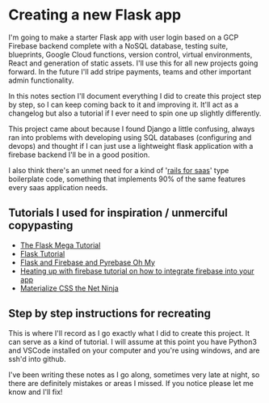 # Creating a new Flask app
I'm going to make a starter Flask app with user login based on a GCP Firebase backend complete with a NoSQL database, testing suite, blueprints, Google Cloud functions, version control, virtual environments, React and generation of static assets. I'll use this for all new projects going forward. In the future I'll add stripe payments, teams and other important admin functionality.

In this notes section I'll document everything I did to create this project step by step, so I can keep coming back to it and improving it. It'll act as a changelog but also a tutorial if I ever need to spin one up slightly differently.

This project came about because I found Django a little confusing, always ran into problems with developing using SQL databases (configuring and devops) and thought if I can just use a lightweight flask application with a firebase backend I'll be in a good position. 

I also think there's an unmet need for a kind of '[rails for saas](https://www.indiehackers.com/post/ror-saas-boilerplate-app-market-need-fb7af3d8db)' type boilerplate code, something that implements 90% of the same features every saas application needs. 

## Tutorials I used for inspiration / unmerciful copypasting
- [The Flask Mega Tutorial](https://blog.miguelgrinberg.com/post/the-flask-mega-tutorial-part-i-hello-world)
- [Flask Tutorial](https://flask.palletsprojects.com/en/1.1.x/tutorial/)
- [Flask and Firebase and Pyrebase Oh My](https://blog.upperlinecode.com/flask-and-firebase-and-pyrebase-oh-my-f30548d68ea9)
- [Heating up with firebase tutorial on how to integrate firebase into your app](https://blog.devcolor.org/heating-up-with-firebase-tutorial-on-how-to-integrate-firebase-into-your-app-6ce97440175d)
- [Materialize CSS the Net Ninja](https://www.youtube.com/watch?v=gCZ3y6mQpW0)

## Step by step instructions for recreating
This is where I'll record as I go exactly what I did to create this project. It can serve as a kind of tutorial. I will assume at this point you have Python3 and VSCode installed on your computer and you're using windows, and are ssh'd into github.

I've been writing these notes as I go along, sometimes very late at night, so there are definitely mistakes or areas I missed. If you notice please let me know and I'll fix!